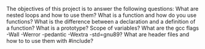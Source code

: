 The objectives of this project is to answer the following questions:
What are nested loops and how to use them?
What is a function and how do you use functions?
What is the difference between a declaration and a definition of a function?
What is a prototype?
Scope of variables?
What are the gcc flags -Wall -Werror -pedantic -Wextra -std=gnu89?
What are header files and how to to use them with #include?
